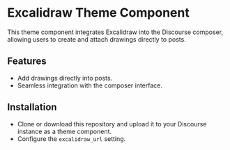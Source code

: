 # Excalidraw Theme Component
This theme component integrates Excalidraw into the Discourse composer, allowing users to create and attach drawings directly to posts.

## Features
- Add drawings directly into posts.
- Seamless integration with the composer interface.

## Installation
- Clone or download this repository and upload it to your Discourse instance as a theme component.
- Configure the `excalidraw_url` setting.
